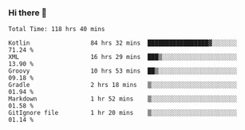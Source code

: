 ### Hi there 👋

<!--START_SECTION:waka-->

```text
Total Time: 118 hrs 40 mins

Kotlin                 84 hrs 32 mins  █████████████████▓░░░░░░░   71.24 %
XML                    16 hrs 29 mins  ███▒░░░░░░░░░░░░░░░░░░░░░   13.90 %
Groovy                 10 hrs 53 mins  ██▒░░░░░░░░░░░░░░░░░░░░░░   09.18 %
Gradle                 2 hrs 18 mins   ▒░░░░░░░░░░░░░░░░░░░░░░░░   01.94 %
Markdown               1 hr 52 mins    ▒░░░░░░░░░░░░░░░░░░░░░░░░   01.58 %
GitIgnore file         1 hr 20 mins    ▒░░░░░░░░░░░░░░░░░░░░░░░░   01.14 %
```

<!--END_SECTION:waka-->

<!--
**AndroidLion48/AndroidLion48** is a ✨ _special_ ✨ repository because its `README.md` (this file) appears on your GitHub profile.

Here are some ideas to get you started:

- 🔭 I’m currently working on becoming a full time professional software developer for Android Mobile Applications
- 🌱 I’m currently learning Kotlin, Jetpack Compose, and Android Studio.
- 👯 I’m looking to collaborate on Mobile Applications
- 🤔 I’m looking for help with career advancement.
- 💬 Ask me about my journey in entering the Software Development Industry
- 📫 How to reach me: Here
- 😄 Pronouns: Him
- ⚡ Fun fact: Something
-->
